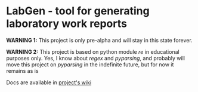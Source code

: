# LabGen - tool for generating laboratory work reports

**WARNING 1:** This project is only pre-alpha and will stay in this state forever.

**WARNING 2:** This project is based on python module _re_ in educational purposes only. Yes, I know about _regex_ and _pyparsing_, and probably will move this project on _pyparsing_ in the indefinite future, but for now it remains as is

Docs are available in [project's wiki](https://github.com/modelflat/labgen/wiki)
